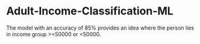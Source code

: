 # Adult-Income-Classification-ML
The model with an accuracy of 85% provides an idea where the person lies in income group >=50000 or &lt;50000.
